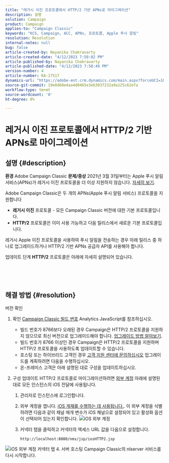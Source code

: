 ```yaml
---
title: "레거시 이진 프로토콜에서 HTTP/2 기반 APNs로 마이그레이션"
description: 설명
solution: Campaign
product: Campaign
applies-to: "Campaign Classic"
keywords: "KCS, Campaign, ACC, APNs, 프로토콜, Apple 푸시 알림"
resolution: Resolution
internal-notes: null
bug: false
article-created-by: Nayanika Chakravarty
article-created-date: "4/12/2023 7:58:02 PM"
article-published-by: Nayanika Chakravarty
article-published-date: "4/12/2023 7:58:49 PM"
version-number: 4
article-number: KA-17517
dynamics-url: "https://adobe-ent.crm.dynamics.com/main.aspx?forceUCI=1&pagetype=entityrecord&etn=knowledgearticle&id=3e3bf14f-6cd9-ed11-a7c7-6045bd006b4b"
source-git-commit: 19e0d68e4aa4d0465e3eb3037232a9a125c62efa
workflow-type: tm+mt
source-wordcount: '0'
ht-degree: 0%

---
```


# 레거시 이진 프로토콜에서 HTTP/2 기반 APNs로 마이그레이션

## 설명 {#description}

<b>환경</b>
Adobe Campaign Classic
<b>문제/증상</b>
2021년 3월 31일부터는 Apple 푸시 알림 서비스(APNs)가 레거시 이진 프로토콜을 더 이상 지원하지 않습니다. [자세히 보기](https://developer.apple.com/kr/news/?id=c88acm2b).

Adobe Campaign Classic은 두 개의 APNs(Apple 푸시 알림 서비스) 프로토콜을 지원합니다

- <b>레거시 이진</b> 프로토콜 - 모든 Campaign Classic 버전에 대한 기본 프로토콜입니다.
- <b>HTTP/2</b> 프로토콜은 이미 사용 가능하고 다음 릴리스에서 새로운 기본 프로토콜입니다.


레거시 Apple 이진 프로토콜을 사용하여 푸시 알림을 전송하는 경우 아래 릴리스 중 하나로 업그레이드하거나 HTTP/2 기반 APNs 공급자 API를 사용해야 합니다.

업데이트 단계 <b>HTTP/2</b> 프로토콜은 아래에 자세히 설명되어 있습니다.


<br><br> <br>

## 해결 방법 {#resolution}

버전 확인
1. 확인 [Campaign Classic 빌드 번호](https://experienceleague.adobe.com/docs/campaign-classic/using/getting-started/starting-with-adobe-campaign/launching-adobe-campaign.html?lang=en#getting-your-campaign-version) Analytics JavaScript를 참조하십시오.

   - 빌드 번호가 8766보다 오래된 경우 Campaign은 HTTP/2 프로토콜을 지원하지 않으므로 최신 버전으로 업그레이드해야 합니다. [업그레이드 방법 알아보기](https://experienceleague.adobe.com/docs/campaign-classic/using/monitoring-campaign-classic/updating-adobe-campaign/build-upgrade.html?lang=en#performing-a-build-upgrade).
   - 빌드 번호가 8766 이상인 경우 Campaign은 HTTP/2 프로토콜을 지원하며 HTTP/2 프로토콜을 사용하도록 업데이트할 수 있습니다.
   - 호스팅 또는 하이브리드 고객인 경우 [고객 지원 센터에 문의하십시오](https://experienceleague.adobe.com/docs/customer-one/using/home.html?lang=en) 업그레이드를 계획하려면 다음을 수행하십시오.
   - 온-프레미스 고객은 아래 설명된 대로 구성을 업데이트하십시오.
2. 구성 업데이트 HTTP/2 프로토콜로 마이그레이션하려면 [외부 계정](https://experienceleague.adobe.com/docs/campaign-classic/using/installing-campaign-classic/accessing-external-database/external-accounts.html?lang=en) 아래에 설명된 대로 모든 인스턴스의 iOS 전달에 사용됩니다.

   1. 관리자로 인스턴스에 로그인합니다.
   2. 외부 계정을 엽니다. [iOS 게재를 수행하는 데 사용됩니다.](https://experienceleague.adobe.com/docs/campaign-classic/using/sending-messages/sending-push-notifications/configure-the-mobile-app/configuring-the-mobile-application.html?lang=en). 이 외부 계정을 식별하려면 다음과 같이 채널 매개 변수가 iOS 채널으로 설정되어 있고 활성화 옵션이 선택되어 있는지 확인합니다. ![iOS 외부 계정](https://helpx.adobe.com/content/dam/help/en/campaign/kb/migrate-to-http2/jcr_content/main-pars/procedure/proc_par/step_1/step_par/image/iOS-ext-account.png "iOS-ext-account")
   3. 커넥터 탭을 클릭하고 커넥터의 액세스 URL 값을 다음으로 설정합니다.

      ```
      http://localhost:8080/nms/jsp/iosHTTP2.jsp
      ```

![iOS 외부 계정 커넥터 탭](https://helpx.adobe.com/content/dam/help/en/campaign/kb/migrate-to-http2/jcr_content/main-pars/procedure/proc_par/step/step_par/image/iOs-ext-account-connector.png "iOs-ext-account-connector")
4. 서버 호스팅 Campaign Classic의 nlserver 서비스를 다시 시작합니다.

